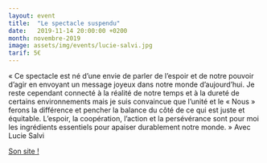 ```yaml
---
layout: event
title:  "Le spectacle suspendu"
date:   2019-11-14 20:00:00 +0200
month: novembre-2019
image: assets/img/events/lucie-salvi.jpg
tarif: 5€
---
```


« Ce spectacle est né d’une envie de parler de l’espoir et de notre pouvoir d’agir en envoyant un message joyeux dans notre monde d’aujourd’hui. Je reste cependant connecté à la réalité de notre temps et à la dureté de certains environnements mais je suis convaincue que l’unité et le « Nous » ferons la différence et pencher la balance du côté de ce qui est juste et équitable. L’espoir, la coopération, l’action et la persévérance sont pour moi les ingrédients essentiels pour apaiser durablement notre monde. » Avec Lucie Salvi

[Son site !](https://luciesalvi.wordpress.com/)
